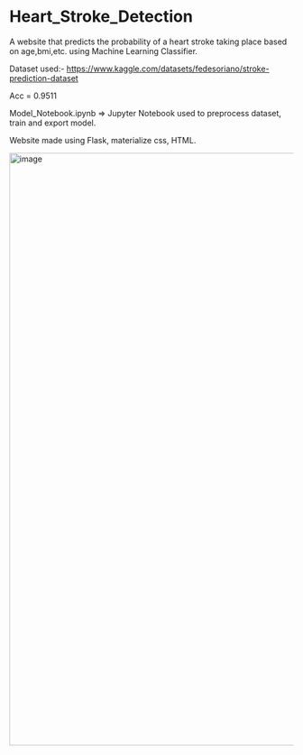 # Heart_Stroke_Detection
A website that predicts the probability of a heart stroke taking place based on age,bmi,etc. using Machine Learning Classifier.

Dataset used:- https://www.kaggle.com/datasets/fedesoriano/stroke-prediction-dataset

Acc = 0.9511

Model_Notebook.ipynb => Jupyter Notebook used to preprocess dataset, train and export model.

Website made using Flask, materialize css, HTML.

<img width="1051" alt="image" src="https://user-images.githubusercontent.com/54429035/219909175-0e78a181-8eca-48cb-9d96-7502c58302e9.png">
